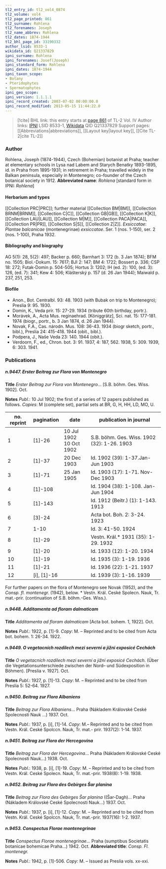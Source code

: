 ```yaml
---
tl2_entry_id: tl2_vol4_0874
tl2_volume: vol4
tl2_page_printed: 861
tl2_surname: Rohlena
tl2_forenames: Joseph
tl2_name_abbrev: Rohlena
tl2_dates: 1874-1944
tl2_bhl_page_id: 33190332
author_lsid: 8533-1
wikidata_id: Q21337829
ipni_surname: Rohlena
ipni_forenames: Josef(Joseph)
ipni_standard_form: Rohlena
ipni_dates: 1874-1944
ipni_taxon_scope: 
- Botany
- Pteridophytes
- Spermatophytes
ipni_geo_scope: 
ipni_version: 1.1.1.1
ipni_record_created: 2003-07-02 00:00:00.0
ipni_record_modified: 2013-05-15 11:44:22.0
---
```


> [!cite] BHL link: this entry starts at [page 861](https://www.biodiversitylibrary.org/page/33190332) of TL-2 Vol. IV
> Author links: [IPNI](https://www.ipni.org/a/8533-1) LSID 8533-1, [Wikidata](https://www.wikidata.org/wiki/Q21337829) QID Q21337829
> Support pages: [[Abbreviations|abbreviations]], [[Layout key|layout key]], [[Cite TL-2|cite TL-2]]

### Author

Rohlena, Joseph (1874-1944), Czech (Bohemian) botanist at Praha; teacher at elementary schools in Lysa nad Labem and Starych Benatky 1893-1895, id. in Praha from 1895-1931; in retirement in Praha; travelled widely in the Balkan peninsula, especially in Montenegro; co-founder of the Czech botanical society in 1912. 
**Abbreviated name**: *Rohlena* \[standard form in IPNI: *Rohlena*\]

#### Herbarium and types

[[Collection PRC|PRC]]; further material [[Collection BM|BM]], [[Collection BRNM|BRNM]], [[Collection C|C]], [[Collection GB|GB]], [[Collection K|K]], [[Collection LAU|LAU]], [[Collection M|M]], [[Collection PACA|PACA]], [[Collection PR|PR]], [[Collection S|S]], [[Collection Z|Z]].
*Exsiccatae*: *Plantae balcanicae* (montenegrinae) *exsiccatae*. Ser. 1 (nos. 1-150), ser. 2 (nos. 1-100), Praha 1932.

#### Bibliography and biography

AG 5(1): 28, 5(2): 497; Backer p. 660; Barnhart 3: 172 (b. 3 Jan 1874); BFM no. 1505; Biol.-Dokum. 15: 7617; BJI 2: 147; BM 4: 1722; Bossert p. 336; CSP 18: 272; Futak-Domin p. 504-505; Hortus 3: 1202; IH (ed. 2): 100, (ed. 3): 126, (ed. 7): 341; Kew 4: 506; Klášterský p. 157 (d. 26 Jan 1944); Maiwald p. 237, 251, 253.

#### Biofile

- Anon., Bot. Centralbl. 93: 48. 1903 (with Bubak on trip to Montenegro); Preslia 9: 95. 1930.
- Domin, K., Veda prír. 15: 27-29. 1934 (tribute 60th birthday, portr.).
- Morávek, A., Acta Mus. reginaehrad. \[Königgrätz\], Sci. nat. 15: 177-181. 1974 (biogr., portr., b. 3 Jan 1874, d. 26 Jan 1944).
- Novak, F.A., Cas. národn. Mus. 108: 36-43. 1934 (biogr sketch, portr., bibl.), Preslia 24: 415-418. 1944 (obit., bibl.).
- Podpera, J., Naše Veda 23: 140. 1944 (obit.).
- Verdoorn, F., ed., Chron. bot. 3: 91. 1937, 4: 187, 562. 1938, 5: 309. 1939, 6: 303. 1941.

### Publications

##### n.9447. Erster Beitrag zur Flora von Montenegro

**Title**
*Erster Beitrag zur Flora von Montenegro*... \[S.B. böhm. Ges. Wiss. 1902\]. Oct.

**Notes**
*Publ*.: 10 Jul 1902; the first of a series of 12 papers published as follows. *Copies*: M (complete set), partial sets at BR, G, H, HH, LD, MO, U.

|no. reprint	|pagination	|date	|publication in journal|
|---	|---	|---	|---	|
|1	|\[1\]-26	|10 Jul 1902<br/>10 Oct 1902	|S.B. böhm. Ges. Wiss. 1902 (32): 1-26. 1903
|2	|\[1\]-37	|20 Dec 1903	|Id. 1902 (39): 1-37.Jan-Jun 1903
|3	|\[1\]-71	|25 Jan 1905	|Id. 1903 (17): 1-71. Nov-Dec 1903
|4	|\[1\]-108	|	|Id. 1904 (38): 1-108. Jan-Jun 1904
|5	|\[1\]-143	|	|Id. 1912 (Beitr.) (1): 1-143. 1913
|6	|\[3\]-24	|	|Acta bot. Boh. 2: 3-24. 1923
|7	|1-10	|	|Id. 3: 41-50. 1924
|8	|\[1\]-29	|	|Vestn. Král.\* 1931 (35): 1-29. 1932
|9	|\[1\]-20	|	|Id. 1933 (12): 1-20. 1934
|10	|\[1\]-19	|	|Id. 1935 (3): 1-19. 1936
|11	|\[1\]-21	|	|Id. 1936 (22): 1-21. 1937
|12	|\[i\], \[1\]-16	|	|Id. 1939 (3): 1-16. 1939

For further papers on the flora of Montenegro see Novak (1952), and the *Consp. fl. montenegr.* (1942), below.
\* Vestn. Král. Ceské Spolecn. Nauk, Tr. mat.-prir. (continuation of S.B. böhm.-Ges. Wiss.).

##### n.9448. Additamenta ad floram dalmaticam

**Title**
*Additamenta ad floram dalmaticam* \[Acta bot. bohem. 1, 1922\]. Oct.

**Notes**
*Publ*.: 1922, p. \[1\]-9. *Copy*: M. – Reprinted and to be cited from Acta bot. bohem. 1: 26-34. 1922.

##### n.9449. O vegetacních rozdilech mezi severní a jižni exposicé Cechách

**Title**
*O vegetacních rozdilech mezi severní a jižni exposicé Cechách*. (Über die Vegetationsunterschiede zwischen der Nord– und Südexposition in Böhmen). \[Preslia v. 1927\]. Oct.

**Notes**
*Publ*.: 1927, p. \[1\]-13. *Copy*: M. – Reprinted and to be cited from Preslia 5: 52-64. 1927.

##### n.9450. Beitrag zur Flora Albaniens

**Title**
*Beitrag zur Flora Albaniens*... Praha (Nákladem Královské Ceské Spolecnosti Nauk ...) 1937. Oct.

**Notes**
*Publ*.: 1937, p. \[i\], \[1\]-14. *Copy*: M.– Reprinted and to be cited from Vestn. Král. Ceské Spolccn. Nauk, Tr. mat.- prir. 1937(2): 1-14. 1937.

##### n.9451. Beitrag zur Flora der Hercegovina

**Title**
*Beitrag zur Flora der Hercegovina*... Praha (Nákladem Královské Ceské Spolecnosti Nauk...) 1938. Oct.

**Notes**
*Publ*.: 1938, p. \[i\], \[1\]-19. *Copy*: M. – Reprinted and to be cited from Vestn. Král. Ceské Spolecn. Nauk, Tr. mat.-prir. 1938(8): 1-19. 1938.

##### n.9452. Beitrag zur Flora des Gebirges Šar planina

**Title**
*Beitrag zur Flora des Gebirges Šar planina* ((Šar-Dagh)... Praha (Nákladem Královské Ceské Spolecnosti Nauk...) 1937. Oct.

**Notes**
*Publ*.: 1937, p. \[i\], \[1\]-12. *Copy*: M. – Reprinted and to be cited from Vestn. Král. Ceské Spolccn. Nauk, Tr. mat.-prir. 1937(16): 1-2. 1937.

##### n.9453. Conspectus Florae montenegrinae

**Title**
*Conspectus Florae montenegrinae*... Praha (sumptibus Societatis botanicae bohemicae Praha...) 1942. Oct.
**Abbreviated title**: *Consp. Fl. montenegr.*

**Notes**
*Publ*.: 1942, p. \[1\]-506. *Copy*: M. – Issued as Preslia vols. xx-xxi.

